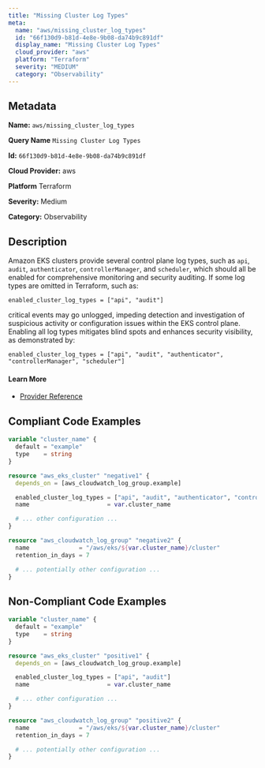 ```yaml
---
title: "Missing Cluster Log Types"
meta:
  name: "aws/missing_cluster_log_types"
  id: "66f130d9-b81d-4e8e-9b08-da74b9c891df"
  display_name: "Missing Cluster Log Types"
  cloud_provider: "aws"
  platform: "Terraform"
  severity: "MEDIUM"
  category: "Observability"
---
```

## Metadata

**Name:** `aws/missing_cluster_log_types`

**Query Name** `Missing Cluster Log Types`

**Id:** `66f130d9-b81d-4e8e-9b08-da74b9c891df`

**Cloud Provider:** aws

**Platform** Terraform

**Severity:** Medium

**Category:** Observability

## Description
Amazon EKS clusters provide several control plane log types, such as `api`, `audit`, `authenticator`, `controllerManager`, and `scheduler`, which should all be enabled for comprehensive monitoring and security auditing. If some log types are omitted in Terraform, such as:

```
enabled_cluster_log_types = ["api", "audit"]
```

critical events may go unlogged, impeding detection and investigation of suspicious activity or configuration issues within the EKS control plane. Enabling all log types mitigates blind spots and enhances security visibility, as demonstrated by:

```
enabled_cluster_log_types = ["api", "audit", "authenticator", "controllerManager", "scheduler"]
```

#### Learn More

 - [Provider Reference](https://www.terraform.io/docs/providers/aws/r/eks_cluster.html)


## Compliant Code Examples
```terraform
variable "cluster_name" {
  default = "example"
  type    = string
}

resource "aws_eks_cluster" "negative1" {
  depends_on = [aws_cloudwatch_log_group.example]

  enabled_cluster_log_types = ["api", "audit", "authenticator", "controllerManager", "scheduler"]
  name                      = var.cluster_name

  # ... other configuration ...
}

resource "aws_cloudwatch_log_group" "negative2" {
  name              = "/aws/eks/${var.cluster_name}/cluster"
  retention_in_days = 7

  # ... potentially other configuration ...
}

```
## Non-Compliant Code Examples
```terraform
variable "cluster_name" {
  default = "example"
  type    = string
}

resource "aws_eks_cluster" "positive1" {
  depends_on = [aws_cloudwatch_log_group.example]

  enabled_cluster_log_types = ["api", "audit"]
  name                      = var.cluster_name

  # ... other configuration ...
}

resource "aws_cloudwatch_log_group" "positive2" {
  name              = "/aws/eks/${var.cluster_name}/cluster"
  retention_in_days = 7

  # ... potentially other configuration ...
}

```